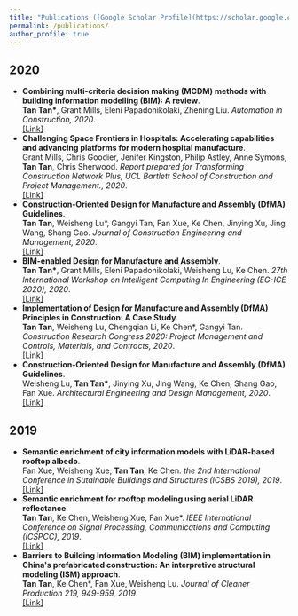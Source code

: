 ```yaml
---
title: "Publications ([Google Scholar Profile](https://scholar.google.com/citations?user=_VG990cAAAAJ&hl=en))"
permalink: /publications/
author_profile: true
---
```

## 2020
* <b>Combining multi-criteria decision making (MCDM) methods with building information modelling (BIM): A review</b>. <br>
<b>Tan Tan*</b>, Grant Mills, Eleni Papadonikolaki, Zhening Liu. <i>Automation in Construction, 2020</i>. <br>
[[Link]](https://www.sciencedirect.com/science/article/pii/S0926580520310311)
* <b>Challenging Space Frontiers in Hospitals: Accelerating capabilities and advancing platforms for modern hospital manufacture</b>. <br>
Grant Mills, Chris Goodier, Jenifer Kingston, Philip Astley, Anne Symons, <b>Tan Tan</b>, Chris Sherwood. <i>Report prepared for Transforming Construction Network Plus, UCL Bartlett School of Construction and Project Management., 2020</i>. <br>
[[Link]](http://bit.ly/ChallengingSpaceFrontiersinHospitals-Report)
* <b>Construction-Oriented Design for Manufacture and Assembly (DfMA) Guidelines</b>. <br>
<b>Tan Tan</b>, Weisheng Lu*, Gangyi Tan, Fan Xue, Ke Chen, Jinying Xu, Jing Wang, Shang Gao. <i>Journal of Construction Engineering and Management, 2020</i>. <br>
[[Link]](https://ascelibrary.org/doi/abs/10.1061/%28ASCE%29CO.1943-7862.0001877)
* <b>BIM-enabled Design for Manufacture and Assembly</b>. <br>
<b>Tan Tan*</b>, Grant Mills, Eleni Papadonikolaki, Weisheng Lu, Ke Chen. <i>27th International Workshop on Intelligent Computing In Engineering (EG-ICE 2020), 2020</i>. <br>
[[Link]](https://discovery.ucl.ac.uk/id/eprint/10096750/1/Mills_PDFsam_EG-ICE_2020.pdf)
* <b>Implementation of Design for Manufacture and Assembly (DfMA) Principles in Construction: A Case Study</b>. <br>
<b>Tan Tan</b>, Weisheng Lu, Chengqian Li, Ke Chen*, Gangyi Tan. <i>Construction Research Congress 2020: Project Management and Controls, Materials, and Contracts, 2020</i>. <br>
[[Link]](https://ascelibrary.org/doi/abs/10.1061/9780784482889.096)
* <b>Construction-Oriented Design for Manufacture and Assembly (DfMA) Guidelines</b>. <br>
Weisheng Lu, <b>Tan Tan*</b>, Jinying Xu, Jing Wang, Ke Chen, Shang Gao, Fan Xue. <i>Architectural Engineering and Design Management, 2020</i>. <br>
[[Link]](https://www.tandfonline.com/doi/full/10.1080/17452007.2020.1768505)


## 2019
* <b>Semantic enrichment of city information models with LiDAR-based rooftop albedo</b>. <br>
Fan Xue, Weisheng Xue, <b>Tan Tan</b>, Ke Chen. <i>the 2nd International Conference in Sutainable Buildings and Structures (ICSBS 2019), 2019</i>. <br>
[[Link]](https://books.google.com/books?hl=en&lr=&id=rMfADwAAQBAJ&oi=fnd&pg=PA207&dq=info:pbGQBFgk7UsJ:scholar.google.com&ots=Mf6HZhxdqq&sig=LLJd8QSzdCE_elihn9XRwpXvYjE#v=onepage&q&f=false)
* <b>Semantic enrichment for rooftop modeling using aerial LiDAR reflectance</b>. <br>
<b>Tan Tan</b>, Ke Chen, Weisheng Xue, Fan Xue*. <i>IEEE International Conference on Signal Processing, Communications and Computing (ICSPCC), 2019</i>. <br>
[[Link]](https://ieeexplore.ieee.org/abstract/document/8960769/)
* <b>Barriers to Building Information Modeling (BIM) implementation in China's prefabricated construction: An interpretive structural modeling (ISM) approach</b>. <br>
<b>Tan Tan</b>, Ke Chen*, Fan Xue, Weisheng Lu. <i>Journal of Cleaner Production 219, 949-959, 2019</i>. <br>
[[Link]](https://www.sciencedirect.com/science/article/abs/pii/S095965261930530X)

